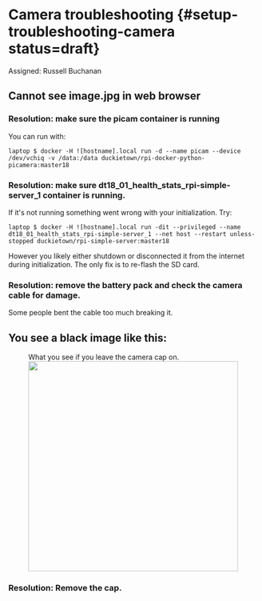 # Camera troubleshooting {#setup-troubleshooting-camera status=draft}

Assigned: Russell Buchanan

## Cannot see image.jpg in web browser

### Resolution: make sure the picam container is running
You can run with:

    laptop $ docker -H ![hostname].local run -d --name picam --device /dev/vchiq -v /data:/data duckietown/rpi-docker-python-picamera:master18

### Resolution: make sure dt18_01_health_stats_rpi-simple-server_1 container is running.
If it's not running something went wrong with your initialization. Try:

    laptop $ docker -H ![hostname].local run -dit --privileged --name dt18_01_health_stats_rpi-simple-server_1 --net host --restart unless-stopped duckietown/rpi-simple-server:master18

However you likely either shutdown or disconnected it from the internet during initialization. The only fix is to re-flash the SD card.

### Resolution: remove the battery pack and check the camera cable for damage. 
Some people bent the cable too much breaking it.

## You see a black image like this:

<figure id="Cap on photo">
    <figcaption>What you see if you leave the camera cap on.</figcaption>
     <img src="capon.png" style='width: 30em'/>
</figure>

### Resolution: Remove the cap.
